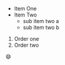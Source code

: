 * Item One
* Item Two
  * sub item two a
  * sub item two b 
  
  
1.  Order one
2.  Order two

:smile:

